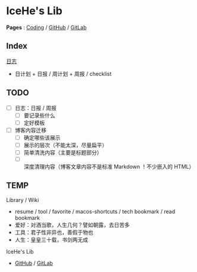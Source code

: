 # IceHe's Lib

**Pages** : [Coding](https://lib.icehe.me/) / [GitHub](https://icehe.github.io/IceHe) / [GitLab](https://icehe.gitlab.io/IceHe)

## Index

[日志](logs/)

- 日计划 + 日报 / 周计划 + 周报 / checklist

## TODO

- [ ] 日志：日报 / 周报
    - [ ] 要记录些什么
    - [ ] 定好模板
- [ ] 博客内容迁移
    - [ ] 确定哪些该展示
    - [ ] 展示的层次（不能太深，尽量扁平）
    - [ ] 简单清洗内容（主要是标题部分）
    - [ ] 深度清理内容（博客文章内容不是标准 Markdown ！不少嵌入的 HTML）

## TEMP

Library / Wiki

- resume / tool / favorite / macos-shortcuts / tech bookmark / read bookmark
- 爱好：对酒当歌，人生几何？譬如朝露，去日苦多
- 工具：君子性非异也，善假于物也
- 人生：皇皇三十载，书剑两无成

IceHe's Lib

- [GitHub](https://github.com/IceHe/IceHe) / [GitLab](https://gitlab.com/IceHe/IceHe)
